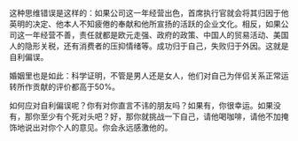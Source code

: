 这种思维错误是这样的：如果公司这一年经营出色，首席执行官就会将其归因于他英明的决定、他本人不知疲倦的奉献和他所宣扬的活跃的企业文化。相反，如果公司这一年经营不善，责任就都是欧元走强、政府的政策、中国人的贸易活动、美国人的隐形关税，还有消费者的压抑情绪等。成功归于自己，失败归于外因。这就是自利偏误。

婚姻里也是如此：科学证明，不管是男人还是女人，他们对自己为伴侣关系正常运转所作贡献的评价都高于50%。

如何应对自利偏误呢？你有对你直言不讳的朋友吗？如果有，你很幸运。如果没有，那你至少有个死对头吧？好，那你就挑战一下自己，请他喝咖啡，请他不加掩饰地说出对你个人的意见。你会永远感激他的。